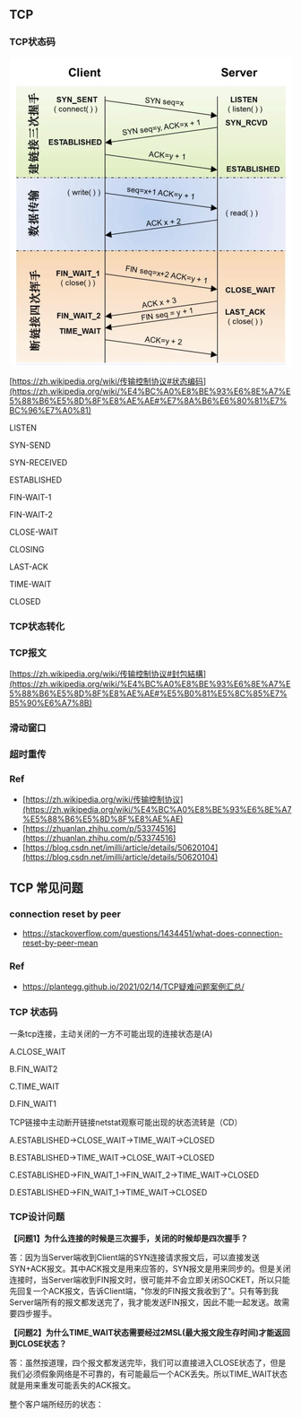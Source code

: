 ## TCP
### TCP状态码

![tcp状态转换](images/tcp_status.png)

[https://zh.wikipedia.org/wiki/传输控制协议#状态编码](https://zh.wikipedia.org/wiki/%E4%BC%A0%E8%BE%93%E6%8E%A7%E5%88%B6%E5%8D%8F%E8%AE%AE#%E7%8A%B6%E6%80%81%E7%BC%96%E7%A0%81)

LISTEN

SYN-SEND

SYN-RECEIVED

ESTABLISHED

FIN-WAIT-1

FIN-WAIT-2

CLOSE-WAIT

CLOSING

LAST-ACK

TIME-WAIT

CLOSED

### TCP状态转化


### TCP报文

[https://zh.wikipedia.org/wiki/传输控制协议#封包結構](https://zh.wikipedia.org/wiki/%E4%BC%A0%E8%BE%93%E6%8E%A7%E5%88%B6%E5%8D%8F%E8%AE%AE#%E5%B0%81%E5%8C%85%E7%B5%90%E6%A7%8B)

### 滑动窗口

### 超时重传

### Ref
- [https://zh.wikipedia.org/wiki/传输控制协议](https://zh.wikipedia.org/wiki/%E4%BC%A0%E8%BE%93%E6%8E%A7%E5%88%B6%E5%8D%8F%E8%AE%AE)
- [https://zhuanlan.zhihu.com/p/53374516](https://zhuanlan.zhihu.com/p/53374516)
- [https://blog.csdn.net/imilli/article/details/50620104](https://blog.csdn.net/imilli/article/details/50620104)

## TCP 常见问题
### connection reset by peer
- https://stackoverflow.com/questions/1434451/what-does-connection-reset-by-peer-mean

### Ref
- https://plantegg.github.io/2021/02/14/TCP疑难问题案例汇总/


### TCP 状态码

一条tcp连接，主动关闭的一方不可能出现的连接状态是(A)

A.CLOSE_WAIT

B.FIN_WAIT2

C.TIME_WAIT

D.FIN_WAIT1

TCP链接中主动断开链接netstat观察可能出现的状态流转是（CD）

A.ESTABLISHED->CLOSE_WAIT->TIME_WAIT->CLOSED

B.ESTABLISHED->TIME_WAIT->CLOSE_WAIT->CLOSED

C.ESTABLISHED->FIN_WAIT_1->FIN_WAIT_2->TIME_WAIT->CLOSED

D.ESTABLISHED->FIN_WAIT_1->TIME_WAIT->CLOSED

### TCP设计问题

**【问题1】为什么连接的时候是三次握手，关闭的时候却是四次握手？**

答：因为当Server端收到Client端的SYN连接请求报文后，可以直接发送SYN+ACK报文。其中ACK报文是用来应答的，SYN报文是用来同步的。但是关闭连接时，当Server端收到FIN报文时，很可能并不会立即关闭SOCKET，所以只能先回复一个ACK报文，告诉Client端，"你发的FIN报文我收到了"。只有等到我Server端所有的报文都发送完了，我才能发送FIN报文，因此不能一起发送。故需要四步握手。

**【问题2】为什么TIME_WAIT状态需要经过2MSL(最大报文段生存时间)才能返回到CLOSE状态？**

答：虽然按道理，四个报文都发送完毕，我们可以直接进入CLOSE状态了，但是我们必须假象网络是不可靠的，有可能最后一个ACK丢失。所以TIME_WAIT状态就是用来重发可能丢失的ACK报文。

整个客户端所经历的状态：

